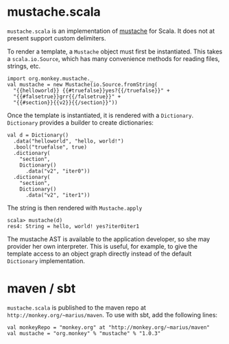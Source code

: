 # mustache.scala

`mustache.scala` is an implementation of
[mustache](http://mustache.github.com/) for Scala. It does not at
present support custom delimiters.

To render a template, a `Mustache` object must first be
instantiated. This takes a `scala.io.Source`, which has many
convenience methods for reading files, strings, etc.

    import org.monkey.mustache._
    val mustache = new Mustache(io.Source.fromString(
      "{{helloworld}} {{#truefalse}}yes?{{/truefalse}}" + 
      "{{#falsetrue}}grr{{/falsetrue}}" +
      "{{#section}}{{v2}}{{/section}}"))
    
Once the template is instantiated, it is rendered with a
`Dictionary`. `Dictionary` provides a builder to create dictionaries:

    val d = Dictionary()
      .data("helloworld", "hello, world!")
      .bool("truefalse", true)
      .dictionary(
        "section",
        Dictionary()
          .data("v2", "iter0"))
      .dictionary(
        "section",
        Dictionary()
          .data("v2", "iter1"))

The string is then rendered with `Mustache.apply`
        
    scala> mustache(d)
    res4: String = hello, world! yes?iter0iter1
    
The mustache AST is available to the application developer, so
she may provider her own interpreter. This is useful, for example, 
to give the template access to an object graph directly instead
of the default `Dictionary` implementation.

# maven / sbt

`mustache.scala` is published to the maven repo at
`http://monkey.org/~marius/maven`.  To use with sbt, add the following
lines:

    val monkeyRepo = "monkey.org" at "http://monkey.org/~marius/maven"
    val mustache = "org.monkey" % "mustache" % "1.0.3"
